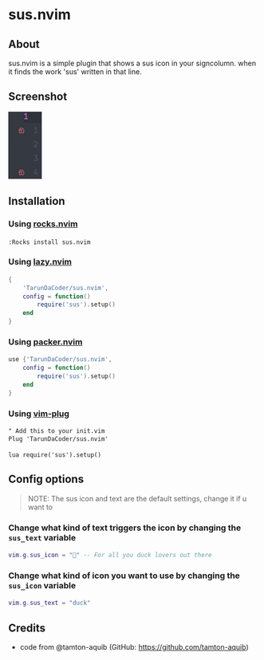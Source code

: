 
# sus.nvim

## About
sus.nvim is a simple plugin that shows a sus icon in your signcolumn. when it finds the work 'sus' written in that line.

## Screenshot
![Screenshot](img/sus_screenshot.png)

## Installation

### Using [rocks.nvim](https://github.com/nvim-neorocks/rocks.nvim)
`:Rocks install sus.nvim`

### Using [lazy.nvim](https://github.com/folke/lazy.nvim)
```lua
{
    'TarunDaCoder/sus.nvim',
    config = function()
        require('sus').setup()
    end
}

```

### Using [packer.nvim](https://github.com/wbthomason/packer.nvim)
```lua
use {'TarunDaCoder/sus.nvim',
    config = function()
        require('sus').setup()
    end
}
```

### Using [vim-plug](https://github.com/junegunn/vim-plug)
```vim
" Add this to your init.vim
Plug 'TarunDaCoder/sus.nvim'

lua require('sus').setup()
```

## Config options
> NOTE: The sus icon and text are the default settings, change it if u want to
### Change what kind of text triggers the icon by changing the `sus_text` variable
```lua
vim.g.sus_icon = "🦆" -- For all you duck lovers out there
```
### Change what kind of icon you want to use by changing the `sus_icon` variable
```lua
vim.g.sus_text = "duck"
```

## Credits
- code from @tamton-aquib (GitHub: https://github.com/tamton-aquib)

